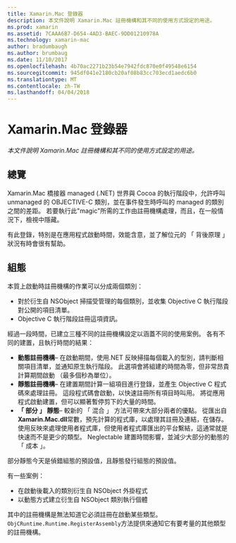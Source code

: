 ```yaml
---
title: Xamarin.Mac 登錄器
description: 本文件說明 Xamarin.Mac 註冊機構和其不同的使用方式設定的用途。
ms.prod: xamarin
ms.assetid: 7CAAA6B7-D654-4AD3-BAEC-9DD01210978A
ms.technology: xamarin-mac
author: bradumbaugh
ms.author: brumbaug
ms.date: 11/10/2017
ms.openlocfilehash: 4b70ac2271b23b54e7942fdc870e0f49548e6154
ms.sourcegitcommit: 945df041e2180cb20af08b83cc703ecd1aedc6b0
ms.translationtype: MT
ms.contentlocale: zh-TW
ms.lasthandoff: 04/04/2018
---
```

# <a name="xamarinmac-registrar"></a>Xamarin.Mac 登錄器

_本文件說明 Xamarin.Mac 註冊機構和其不同的使用方式設定的用途。_

## <a name="overview"></a>總覽

Xamarin.Mac 橋接器 managed (.NET) 世界與 Cocoa 的執行階段中，允許呼叫 unmanaged 的 OBJECTIVE-C 類別，並在事件發生時呼叫的 managed 的類別之間的差距。 若要執行此"magic"所需的工作由註冊機構處理，而且，在一般情況下，檢視中隱藏。

有此登錄，特別是在應用程式啟動時間，效能含意，並了解位元的 「 背後原理 」 狀況有時會很有幫助。

## <a name="configurations"></a>組態

本質上啟動時註冊機構的作業可以分成兩個類別：

- 對於衍生自 NSObject 掃描受管理的每個類別，並收集 Objective C 執行階段對公開的項目清單。
- Objective C 執行階段註冊這項資訊。

經過一段時間，已建立三種不同的註冊機構設定以涵蓋不同的使用案例。 各有不同的建置，且執行時間的結果：

- **動態註冊機構**– 在啟動期間，使用.NET 反映掃描每個載入的型別，請判斷相關項目清單，並通知原生執行階段。 此選項會將組建的時間為零，但非常昂貴計算期間啟動 （最多個秒為單位）。
- **靜態註冊機構**– 在建置期間計算一組項目進行登錄，並產生 Objective C 程式碼來處理註冊。 這段程式碼會啟動，以快速註冊所有項目時叫用。 將從應用程式啟動建置，但可以顯著暫停剪下的大量的時間。
- **「 部分 」 靜態**– 較新的 「 混合 」 方法可帶來大部分兩者的優點。 從匯出自**Xamarin.Mac.dll**常數，預先計算的程式庫，以處理其註冊及連結，在儲存。 使用反映來處理使用者程式庫，但使用者程式庫匯出的平台繫結，這通常就是快速而不是更少的類型。 Neglectable 建置時間影響，並減少大部分的動態的 「 成本 」。

部分靜態今天是偵錯組態的預設值，且靜態發行組態的預設值。

有一些案例：

- 在啟動後載入的類別衍生自 NSObject 外掛程式
- 以動態方式建立衍生自 NSObject 類別執行個體

其中的註冊機構是無法知道它必須註冊在啟動某些類型。 `ObjCRuntime.Runtime.RegisterAssembly`方法提供來通知它有要考量的其他類型的註冊機構。
